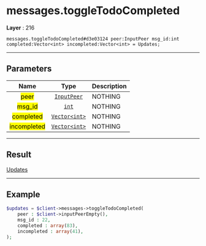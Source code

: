 # messages.toggleTodoCompleted

**Layer** : 216

```tl
messages.toggleTodoCompleted#d3e03124 peer:InputPeer msg_id:int completed:Vector<int> incompleted:Vector<int> = Updates;
```

---

## Parameters

| Name | Type | Description |
| :---: | :---: | :--- |
| <mark>peer</mark> | [`InputPeer`](type/InputPeer) | NOTHING |
| <mark>msg_id</mark> | [`int`](type/int) | NOTHING |
| <mark>completed</mark> | [`Vector<int>`](type/int) | NOTHING |
| <mark>incompleted</mark> | [`Vector<int>`](type/int) | NOTHING |

---

## Result

[Updates](type/Updates)

---

## Example

```php
$updates = $client->messages->toggleTodoCompleted(
	peer : $client->inputPeerEmpty(),
	msg_id : 22,
	completed : array(83),
	incompleted : array(41),
);
```
